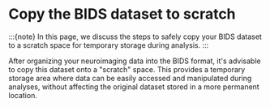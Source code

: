 # Copy the BIDS dataset to scratch
:::{note}
In this page, we discuss the steps to safely copy your BIDS dataset to a scratch space for temporary storage during analysis.
:::

After organizing your neuroimaging data into the BIDS format, it's advisable to copy this dataset onto a "scratch" space. This provides a temporary storage area where data can be easily accessed and manipulated during analyses, without affecting the original dataset stored in a more permanent location.
